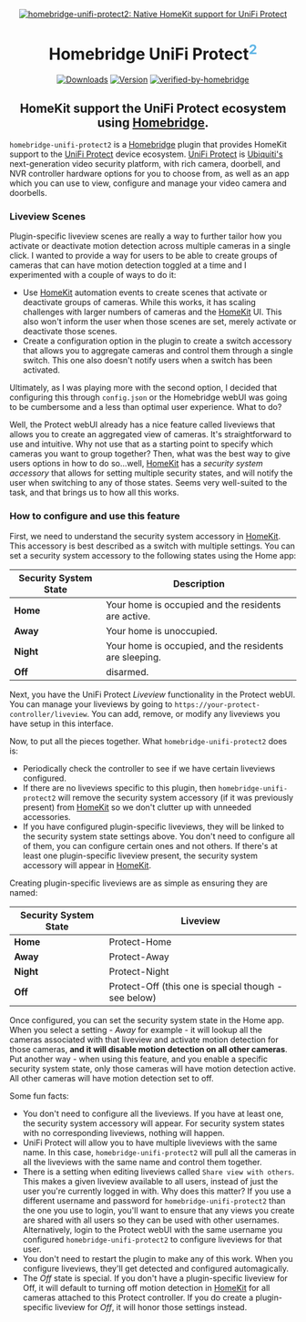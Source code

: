 <SPAN ALIGN="CENTER">

[![homebridge-unifi-protect2: Native HomeKit support for UniFi Protect](https://raw.githubusercontent.com/hjdhjd/homebridge-unifi-protect2/master/homebridge-protect.svg)](https://github.com/hjdhjd/homebridge-unifi-protect2)

# Homebridge UniFi Protect<SUP STYLE="font-size: smaller; color:#5EB5E6;">2</SUP>

[![Downloads](https://badgen.net/npm/dt/homebridge-unifi-protect2)](https://www.npmjs.com/package/homebridge-unifi-protect2)
[![Version](https://badgen.net/npm/v/homebridge-unifi-protect2)](https://www.npmjs.com/package/homebridge-unifi-protect2)
[![verified-by-homebridge](https://badgen.net/badge/homebridge/verified/purple)](https://github.com/homebridge/homebridge/wiki/Verified-Plugins)

## HomeKit support the UniFi Protect ecosystem using [Homebridge](https://homebridge.io).
</SPAN>

`homebridge-unifi-protect2` is a [Homebridge](https://homebridge.io) plugin that provides HomeKit support to the [UniFi Protect](https://unifi-network.ui.com/video-security) device ecosystem. [UniFi Protect](https://unifi-network.ui.com/video-security) is [Ubiquiti's](https://www.ui.com) next-generation video security platform, with rich camera, doorbell, and NVR controller hardware options for you to choose from, as well as an app which you can use to view, configure and manage your video camera and doorbells.

### Liveview Scenes
Plugin-specific liveview scenes are really a way to further tailor how you activate or deactivate motion detection across multiple cameras in a single click. I wanted to provide a way for users to be able to create groups of cameras that can have motion detection toggled at a time and I experimented with a couple of ways to do it:

  * Use [HomeKit](https://www.apple.com/ios/home/) automation events to create scenes that activate or deactivate groups of cameras. While this works, it has scaling challenges with larger numbers of cameras and the [HomeKit](https://www.apple.com/ios/home/) UI. This also won't inform the user when those scenes are set, merely activate or deactivate those scenes.
  * Create a configuration option in the plugin to create a switch accessory that allows you to aggregate cameras and control them through a single switch. This one also doesn't notify users when a switch has been activated.

Ultimately, as I was playing more with the second option, I decided that configuring this through `config.json` or the Homebridge webUI was going to be cumbersome and a less than optimal user experience. What to do?

Well, the Protect webUI already has a nice feature called liveviews that allows you to create an aggregated view of cameras. It's straightforward to use and intuitive. Why not use that as a starting point to specify which cameras you want to group together? Then, what was the best way to give users options in how to do so...well, [HomeKit](https://www.apple.com/ios/home/) has a *security system accessory* that allows for setting multiple security states, and will notify the user when switching to any of those states. Seems very well-suited to the task, and that brings us to how all this works.

### How to configure and use this feature

First, we need to understand the security system accessory in [HomeKit](https://www.apple.com/ios/home/). This accessory is best described as a switch with multiple settings. You can set a security system accessory to the following states using the Home app:

| Security System State | Description
|-----------------------|----------------------------------
| **Home**              | Your home is occupied and the residents are active.
| **Away**              | Your home is unoccupied.
| **Night**             | Your home is occupied, and the residents are sleeping.
| **Off**               | disarmed.

Next, you have the UniFi Protect *Liveview* functionality in the Protect webUI. You can manage your liveviews by going to `https://your-protect-controller/liveview`. You can add, remove, or modify any liveviews you have setup in this interface.

Now, to put all the pieces together. What `homebridge-unifi-protect2` does is:

 * Periodically check the controller to see if we have certain liveviews configured.
 * If there are no liveviews specific to this plugin, then `homebridge-unifi-protect2` will remove the security system accessory (if it was previously present) from [HomeKit](https://www.apple.com/ios/home/) so we don't clutter up with unneeded accessories.
 * If you have configured plugin-specific liveviews, they will be linked to the security system state settings above. You don't need to configure all of them, you can configure certain ones and not others. If there's at least one plugin-specific liveview present, the security system accessory will appear in [HomeKit](https://www.apple.com/ios/home/).

Creating plugin-specific liveviews are as simple as ensuring they are named:

| Security System State | Liveview
|-----------------------|----------------------------------
| **Home**              | Protect-Home
| **Away**              | Protect-Away
| **Night**             | Protect-Night
| **Off**               | Protect-Off (this one is special though - see below)

Once configured, you can set the security system state in the Home app. When you select a setting - *Away* for example - it will lookup all the cameras associated with that liveview and activate motion detection for those cameras, **and it will disable motion detection on all other cameras**. Put another way - when using this feature, and you enable a specific security system state, only those cameras will have motion detection active. All other cameras will have motion detection set to off.

Some fun facts:
  * You don't need to configure all the liveviews. If you have at least one, the security system accessory will appear. For security system states with no corresponding liveviews, nothing will happen.
  * UniFi Protect will allow you to have multiple liveviews with the same name. In this case, `homebridge-unifi-protect2` will pull all the cameras in all the liveviews with the same name and control them together.
  * There is a setting when editing liveviews called `Share view with others`. This makes a given liveview available to all users, instead of just the user you're currently logged in with. Why does this matter? If you use a different username and password for `homebridge-unifi-protect2` than the one you use to login, you'll want to ensure that any views you create are shared with all users so they can be used with other usernames. Alternatively, login to the Protect webUI with the same username you configured `homebridge-unifi-protect2` to configure liveviews for that user.
  * You don't need to restart the plugin to make any of this work. When you configure liveviews, they'll get detected and configured automagically.
  * The *Off* state is special. If you don't have a plugin-specific liveview for Off, it will default to turning off motion detection in [HomeKit](https://www.apple.com/ios/home/) for all cameras attached to this Protect controller. If you do create a plugin-specific liveview for *Off*, it will honor those settings instead.
